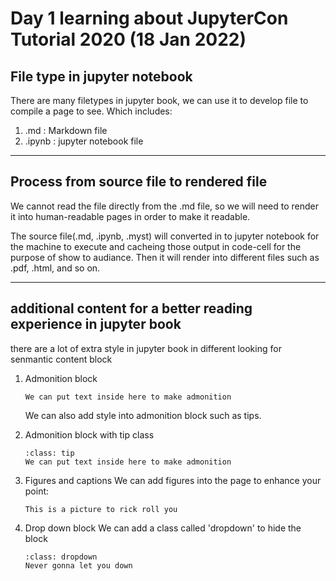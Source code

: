 # Day 1 learning about JupyterCon Tutorial 2020 (18 Jan 2022)

## File type in jupyter notebook

There are many filetypes in jupyter book, we can use it to develop file to compile a page to see. Which includes:
1. .md : Markdown file
2. .ipynb : jupyter notebook file

---

## Process from source file to rendered file

We cannot read the file directly from the .md file, so we will need to render it into human-readable pages in order to make it readable.

The source file(.md, .ipynb, .myst) will converted in to jupyter notebook for the machine to execute and cacheing those output in code-cell for the purpose of show to audiance. Then it will render into different files such as .pdf, .html, and so on.

---

## additional content for a better reading experience in jupyter book

there are a lot of extra style in jupyter book in different looking for senmantic content block
1. Admonition block
	```{admonition} This is a admonition block
	We can put text inside here to make admonition
	```
	We can also add style into admonition block such as tips.
2. Admonition block with tip class
	```{admonition} This is a admonition tip block
	:class: tip
	We can put text inside here to make admonition
	```
3. Figures and captions
	We can add figures into the page to enhance your point:
	```{figure} ./rick.jpg
	This is a picture to rick roll you
	```
4. Drop down block
	We can add a class called 'dropdown' to hide the block

	```{admonition} Rick Roll
	:class: dropdown
	Never gonna let you down
	```